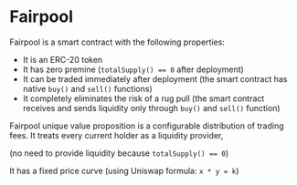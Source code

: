 # Fairpool

Fairpool is a smart contract with the following properties:

* It is an ERC-20 token
* It has zero premine (`totalSupply() == 0` after deployment)
* It can be traded immediately after deployment (the smart contract has native `buy()` and `sell()` functions)
* It completely eliminates the risk of a rug pull (the smart contract receives and sends liquidity only through `buy()` and `sell()` function)

Fairpool unique value proposition is a configurable distribution of trading fees. It treats every current holder as a liquidity provider,

 (no need to provide liquidity because `totalSupply() == 0`)

It has a fixed price curve (using Uniswap formula: `x * y = k`)
